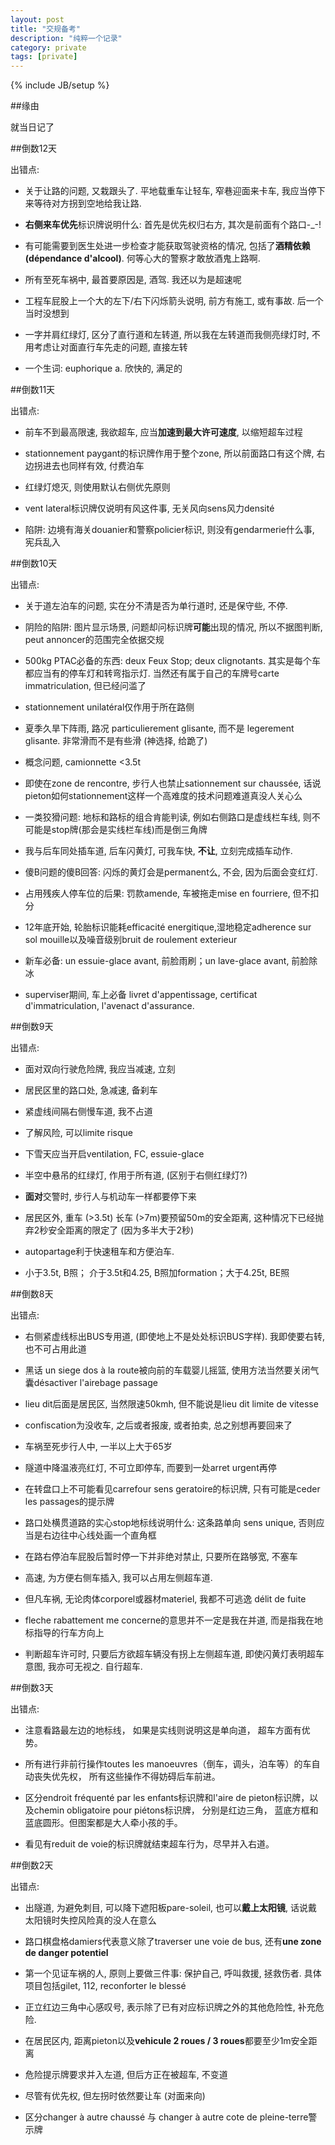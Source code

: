 ```yaml
---
layout: post
title: "交规备考"
description: "纯粹一个记录"
category: private
tags: [private]
---
```

{% include JB/setup %}

##缘由

就当日记了

##倒数12天

出错点: 

* 关于让路的问题, 又栽跟头了. 平地载重车让轻车, 窄巷迎面来卡车, 我应当停下来等待对方拐到空地给我让路.

* **右侧来车优先**标识牌说明什么: 首先是优先权归右方, 其次是前面有个路口-_-!

* 有可能需要到医生处进一步检查才能获取驾驶资格的情况, 包括了**酒精依赖(dépendance d'alcool)**. 何等心大的警察才敢放酒鬼上路啊.

* 所有至死车祸中, 最首要原因是, 酒驾. 我还以为是超速呢

* 工程车屁股上一个大的左下/右下闪烁箭头说明, 前方有施工, 或有事故. 后一个当时没想到

* 一字并肩红绿灯, 区分了直行道和左转道, 所以我在左转道而我侧亮绿灯时, 不用考虑让对面直行车先走的问题, 直接左转

* 一个生词: euphorique a. 欣快的, 满足的

##倒数11天

出错点:

* 前车不到最高限速, 我欲超车, 应当**加速到最大许可速度**, 以缩短超车过程

* stationnement paygant的标识牌作用于整个zone, 所以前面路口有这个牌, 右边拐进去也同样有效, 付费泊车

* 红绿灯熄灭, 则使用默认右侧优先原则

* vent lateral标识牌仅说明有风这件事, 无关风向sens风力densité

* 陷阱: 边境有海关douanier和警察policier标识, 则没有gendarmerie什么事, 宪兵乱入

##倒数10天

出错点:

* 关于道左泊车的问题, 实在分不清是否为单行道时, 还是保守些, 不停.

* 阴险的陷阱: 图片显示场景, 问题却问标识牌**可能**出现的情况, 所以不据图判断, peut annoncer的范围完全依据交规

* 500kg PTAC必备的东西: deux Feux Stop; deux clignotants. 其实是每个车都应当有的停车灯和转弯指示灯. 当然还有属于自己的车牌号carte immatriculation, 但已经问滥了

* stationnement unilatéral仅作用于所在路侧

* 夏季久旱下阵雨, 路况 particulierement glisante, 而不是 legerement glisante. 非常滑而不是有些滑 (神选择, 给跪了)

* 概念问题, camionnette <3.5t

* 即使在zone de rencontre, 步行人也禁止sationnement sur chaussée, 话说pieton如何stationnement这样一个高难度的技术问题难道真没人关心么

* 一类狡猾问题: 地标和路标的组合肯能判读, 例如右侧路口是虚线栏车线, 则不可能是stop牌(那会是实线栏车线)而是倒三角牌

* 我与后车同处插车道, 后车闪黄灯, 可我车快, **不让**, 立刻完成插车动作.

* 傻B问题的傻B回答: 闪烁的黄灯会是permanent么, 不会, 因为后面会变红灯.

* 占用残疾人停车位的后果: 罚款amende, 车被拖走mise en fourriere, 但不扣分 

* 12年底开始, 轮胎标识能耗efficacité energitique,湿地稳定adherence sur sol mouille以及噪音级别bruit de roulement exterieur

* 新车必备: un essuie-glace avant, 前脸雨刷；un lave-glace avant, 前脸除冰

* superviser期间, 车上必备 livret d'appentissage, certificat d'immatriculation,  l'avenact d'assurance.

##倒数9天

出错点:

* 面对双向行驶危险牌, 我应当减速, 立刻

* 居民区里的路口处, 急减速, 备刹车

* 紧虚线间隔右侧慢车道, 我不占道

* 了解风险, 可以limite risque

* 下雪天应当开启ventilation, FC, essuie-glace

* 半空中悬吊的红绿灯, 作用于所有道, (区别于右侧红绿灯?)

* **面对**交警时, 步行人与机动车一样都要停下来

* 居民区外, 重车 (>3.5t) 长车 (>7m)要预留50m的安全距离, 这种情况下已经抛弃2秒安全距离的限定了 (因为多半大于2秒)

* autopartage利于快速租车和方便泊车.

* 小于3.5t, B照； 介于3.5t和4.25, B照加formation；大于4.25t, BE照

##倒数8天

出错点:

* 右侧紧虚线标出BUS专用道,  (即使地上不是处处标识BUS字样). 我即使要右转, 也不可占用此道

* 黑话 un siege dos à la route被向前的车载婴儿摇篮, 使用方法当然要关闭气囊désactiver l'airebage passage

* lieu dit后面是居民区, 当然限速50kmh, 但不能说是lieu dit limite de vitesse

* confiscation为没收车, 之后或者报废, 或者拍卖, 总之别想再要回来了

* 车祸至死步行人中, 一半以上大于65岁

* 隧道中降温液亮红灯, 不可立即停车, 而要到一处arret urgent再停

* 在转盘口上不可能看见carrefour sens geratoire的标识牌, 只有可能是ceder les passages的提示牌

* 路口处横贯道路的实心stop地标线说明什么: 这条路单向 sens unique, 否则应当是右边往中心线处画一个直角框

* 在路右停泊车屁股后暂时停一下并非绝对禁止,  只要所在路够宽, 不塞车

* 高速, 为方便右侧车插入, 我可以占用左侧超车道.

* 但凡车祸, 无论肉体corporel或器材materiel, 我都不可逃逸 délit de fuite

* fleche rabattement me concerne的意思并不一定是我在并道, 而是指我在地标指导的行车方向上

* 判断超车许可时, 只要后方欲超车辆没有拐上左侧超车道, 即使闪黄灯表明超车意图, 我亦可无视之. 自行超车.

##倒数3天

出错点:

* 注意看路最左边的地标线， 如果是实线则说明这是单向道， 超车方面有优势。

* 所有进行非前行操作toutes les manoeuvres（倒车，调头，泊车等）的车自动丧失优先权， 所有这些操作不得妨碍后车前进。

* 区分endroit fréquenté par les enfants标识牌和l'aire de pieton标识牌，以及chemin obligatoire pour piétons标识牌， 分别是红边三角， 蓝底方框和蓝底圆形。但图案都是大人牵小孩的手。

* 看见有reduit de voie的标识牌就结束超车行为，尽早并入右道。

##倒数2天

出错点:

* 出隧道, 为避免刺目, 可以降下遮阳板pare-soleil, 也可以**戴上太阳镜**, 话说戴太阳镜时失控风险真的没人在意么

* 路口棋盘格damiers代表意义除了traverser une voie de bus, 还有**une zone de danger potentiel**

* 第一个见证车祸的人, 原则上要做三件事: 保护自己, 呼叫救援, 拯救伤者. 具体项目包括gilet, 112, reconforter le blessé

* 正立红边三角中心感叹号, 表示除了已有对应标识牌之外的其他危险性, 补充危险. 

* 在居民区内, 距离pieton以及**vehicule 2 roues / 3 roues**都要至少1m安全距离

* 危险提示牌要求并入左道, 但后方正在被超车, 不变道

* 尽管有优先权, 但左拐时依然要让车 (对面来向)

* 区分changer à autre chaussé 与 changer à autre cote de pleine-terre警示牌